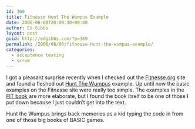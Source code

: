 ```yaml
---
id: 369
title: Fitnesse Hunt The Wumpus Example
date: 2006-06-08T20:09:30+00:00
author: Ed Gibbs
layout: post
guid: http://edgibbs.com/?p=369
permalink: /2006/06/08/fitnesse-hunt-the-wumpus-example/
categories:
  - acceptence testing
  - scrum
---
```

I got a pleasant surprise recently when I checked out the [Fitnesse.org](http://fitnesse.org/) site and found a fleshed out [Hunt The Wumpus](http://en.wikipedia.org/wiki/Wumpus) example. Up until now the basic examples on the Fitnesse site were really too simple. The examples in the [FIT book](http://www.phptr.com/bookstore/product.asp?isbn=0321269349&rl=1) are more elaborate, but I found the book itself to be one of those I put down because I just couldn&#8217;t get into the text.

Hunt the Wumpus brings back memories as a kid typing the code in from one of those big books of BASIC games.
